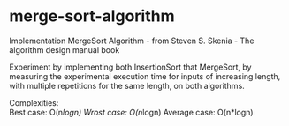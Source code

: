 # merge-sort-algorithm
Implementation MergeSort Algorithm - from Steven S. Skenia - The algorithm design manual book

Experiment by implementing both InsertionSort that MergeSort, by measuring the experimental execution time for inputs of increasing length, with multiple repetitions for the same length, on both algorithms.

Complexities: <br>
Best case: O(n*logn)
Wrost case: O(n*logn)
Average case: O(n*logn)
